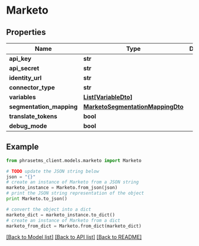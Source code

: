 # Marketo

## Properties

| Name                     | Type                                                                  | Description | Notes      |
| ------------------------ | --------------------------------------------------------------------- | ----------- | ---------- |
| **api_key**              | **str**                                                               |             |
| **api_secret**           | **str**                                                               |             |
| **identity_url**         | **str**                                                               |             |
| **connector_type**       | **str**                                                               |             |
| **variables**            | [**List[VariableDto]**](VariableDto.md)                               |             | [optional] |
| **segmentation_mapping** | [**MarketoSegmentationMappingDto**](MarketoSegmentationMappingDto.md) |             | [optional] |
| **translate_tokens**     | **bool**                                                              |             | [optional] |
| **debug_mode**           | **bool**                                                              |             | [optional] |

## Example

```python
from phrasetms_client.models.marketo import Marketo

# TODO update the JSON string below
json = "{}"
# create an instance of Marketo from a JSON string
marketo_instance = Marketo.from_json(json)
# print the JSON string representation of the object
print Marketo.to_json()

# convert the object into a dict
marketo_dict = marketo_instance.to_dict()
# create an instance of Marketo from a dict
marketo_from_dict = Marketo.from_dict(marketo_dict)
```

[[Back to Model list]](../README.md#documentation-for-models) [[Back to API list]](../README.md#documentation-for-api-endpoints) [[Back to README]](../README.md)
